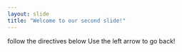 ```yaml
---
layout: slide
title: "Welcome to our second slide!"
---
```

follow the directives below
Use the left arrow to go back!
